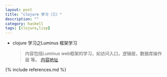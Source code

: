 ```yaml
---
layout: post
title: "clojure 学习（三）"
description: ""
category: haskell
tags: [clojure,lisp]
---
```


* clojure 学习之Luminus 框架学习 

  >内容包括Luminus web框架的学习，如访问入口，逻辑层，数据库操作层 等。
  [内容地址](http://hongmomanu.github.io/assets/html/clojure5.htm)






{% include references.md %}
